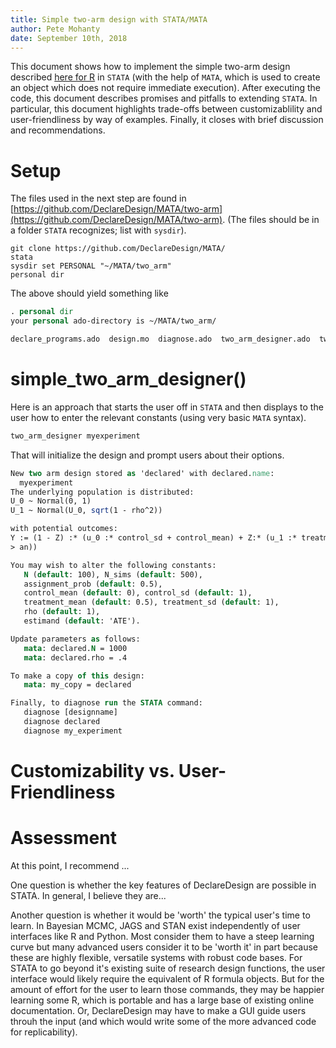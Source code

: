 ```yaml
---
title: Simple two-arm design with STATA/MATA
author: Pete Mohanty
date: September 10th, 2018
---
```


This document shows how to implement the simple two-arm design described [here for R](https://declaredesign.org/library/articles/simple_two_arm.html) in `STATA` (with the help of `MATA`, which is used to create an object which does not require immediate execution). After executing the code, this document describes promises and pitfalls to extending `STATA`. In particular, this document highlights trade-offs between customizablility and user-friendliness by way of examples. Finally, it closes with brief discussion and recommendations. 

# Setup

The files used in the next step are found in [https://github.com/DeclareDesign/MATA/two-arm](https://github.com/DeclareDesign/MATA/two-arm). 
(The files should be in a folder `STATA` recognizes; list with `sysdir`).

```
git clone https://github.com/DeclareDesign/MATA/
stata
sysdir set PERSONAL "~/MATA/two_arm"
personal dir
```
The above should yield something like
```STATA
. personal dir
your personal ado-directory is ~/MATA/two_arm/

declare_programs.ado  design.mo  diagnose.ado  two_arm_designer.ado  two_arm.md
```


# simple_two_arm_designer() 

Here is an approach that starts the user off in `STATA` and then displays to the user how to enter the relevant constants (using very basic `MATA` syntax). 

```STATA
two_arm_designer myexperiment
```
That will initialize the design and prompt users about their options.
```STATA
New two arm design stored as 'declared' with declared.name:
  myexperiment
The underlying population is distributed:
U_0 ~ Normal(0, 1)
U_1 ~ Normal(U_0, sqrt(1 - rho^2))

with potential outcomes:
Y := (1 - Z) :* (u_0 :* control_sd + control_mean) + Z:* (u_1 :* treatment_sd + treatment_me
> an))

You may wish to alter the following constants:
   N (default: 100), N_sims (default: 500),
   assignment_prob (default: 0.5),
   control_mean (default: 0), control_sd (default: 1),
   treatment_mean (default: 0.5), treatment_sd (default: 1),
   rho (default: 1),
   estimand (default: 'ATE').

Update parameters as follows:
   mata: declared.N = 1000
   mata: declared.rho = .4

To make a copy of this design:
   mata: my_copy = declared

Finally, to diagnose run the STATA command:
   diagnose [designname]
   diagnose declared
   diagnose my_experiment
```


# Customizability vs. User-Friendliness

# Assessment

At this point, I recommend ... 

One question is whether the key features of DeclareDesign are possible in STATA. In general, I believe they are... 

Another question is whether it would be 'worth' the typical user's time to learn. In Bayesian MCMC, JAGS and STAN exist independently of user interfaces like R and Python. Most consider them to have a steep learning curve but many advanced users consider it to be 'worth it' in part because these are highly flexible, versatile systems with robust code bases. For STATA to go beyond it's existing suite of research design functions, the user interface would likely require the equivalent of R formula objects. But for the amount of effort for the user to learn those commands, they may be happier learning some R, which is portable and has a large base of existing online documentation. Or, DeclareDesign may have to make a GUI guide users throuh the input (and which would write some of the more advanced code for replicability).